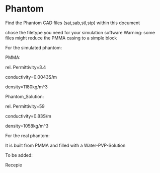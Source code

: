 # Phantom

Find the Phantom CAD files (sat,sab,stl,stp) within this document

chose the filetype you need for your simulation software
Warning: some files might reduce the PMMA casing to a simple block

For the simulated phantom: 

PMMA:

rel. Permittivity=3.4

conductivity=0.0043S/m

density=1180kg/m^3

  
Phantom_Solution:

rel. Permittivity=59

conductivity=0.83S/m

density=1058kg/m^3

For the real phantom:

It is built from PMMA and filled with a Water-PVP-Solution

To be added: 

Recepie 
